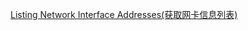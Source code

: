 [Listing Network Interface Addresses(获取网卡信息列表)](https://docs.oracle.com/javase/tutorial/networking/nifs/listing.html)